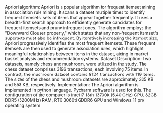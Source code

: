 Apriori algorithm: 
Apriori is a popular algorithm for frequent itemset mining in association rule mining. It scans a 
dataset multiple times to identify frequent itemsets, sets of items that appear together frequently. 
It uses a breadth-first search approach to efficiently generate candidates for frequent itemsets and 
prune infrequent ones. The algorithm employs the "Downward Clouser property," which states 
that any non-frequent itemset's supersets must also be infrequent. By iteratively increasing the 
itemset size, Apriori progressively identifies the most frequent itemsets. These frequent itemsets 
are then used to generate association rules, which highlight meaningful relationships between 
items in the dataset, aiding in market basket analysis and recommendation systems.
Dataset Description: 
Two datasets, namely chess and mushroom, were utilized in the study. The chess dataset 
comprises 3196 transactions, each involving 75 items. In contrast, the mushroom dataset contains 
8124 transactions with 119 items. The sizes of the chess and mushroom datasets are approximately 
335 KB and 558 KB, respectively.
Implementation: 
The Apriori algorithm is implemented in python language. Pycharm software is used for this. The 
configuration of the computer is Intel i7 13th 13700k (5.40 GHz) CPU, 32GB DDR5 (5200MHz) RAM,
RTX 3060ti GDDR6 GPU and Windows 11 pro operating system
